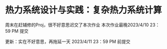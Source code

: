 # 热力系统设计与实践：复杂热力系统计算

周末在赶辅修的Proj，很不好意思迟交了本次作业
本次作业最晚2023/4/10 23：59 PM 提交

更新：实在不好意思，再拖延一天 2023/4/11 23：59 PM 前提交
